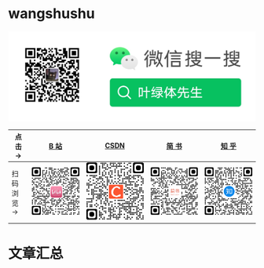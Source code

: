 # wangshushu

![扫码_搜索联合传播样式-白色版.jpg](https://raw.githubusercontent.com/wangshushua/wangshushu/main/images/QR_code/wechat_search_white.jpg)

点击→ | [B    站](https://space.bilibili.com/481523377/article) | [CSDN](https://blog.csdn.net/w1123900645) | [简  书](https://www.jianshu.com/u/92cf7975f6a8) | [知  乎](https://www.zhihu.com/people/guo-ran-a-guo-ran-45/columns)
---|---|---|---|---
扫码浏览→ | ![B站](https://raw.githubusercontent.com/wangshushua/wangshushu/main/images/QR_code/bilibili.png) | ![CSDN](https://raw.githubusercontent.com/wangshushua/wangshushu/main/images/QR_code/csdn.png) | ![简书](https://raw.githubusercontent.com/wangshushua/wangshushu/main/images/QR_code/jianshu.png) | ![知乎](https://raw.githubusercontent.com/wangshushua/wangshushu/main/images/QR_code/zhihu.png)

# 文章汇总





